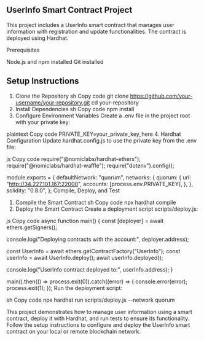 ## UserInfo Smart Contract Project

This project includes a UserInfo smart contract that manages user information with registration and update functionalities. The contract is deployed using Hardhat.

Prerequisites

Node.js and npm installed
Git installed

## Setup Instructions

1. Clone the Repository
sh
Copy code
git clone https://github.com/your-username/your-repository.git
cd your-repository
2. Install Dependencies
sh
Copy code
npm install
3. Configure Environment Variables
Create a .env file in the project root with your private key:

plaintext
Copy code
PRIVATE_KEY=your_private_key_here
4. Hardhat Configuration
Update hardhat.config.js to use the private key from the .env file:

js
Copy code
require("@nomiclabs/hardhat-ethers");
require("@nomiclabs/hardhat-waffle");
require("dotenv").config();

module.exports = {
  defaultNetwork: "quorum",
  networks: {
    quorum: {
      url: "http://34.227.101.167:22000",
      accounts: [process.env.PRIVATE_KEY],
    },
  },
  solidity: "0.8.0",
};
Compile, Deploy, and Test

1. Compile the Smart Contract
sh
Copy code
npx hardhat compile
2. Deploy the Smart Contract
Create a deployment script scripts/deploy.js:

js
Copy code
async function main() {
  const [deployer] = await ethers.getSigners();

  console.log("Deploying contracts with the account:", deployer.address);

  const UserInfo = await ethers.getContractFactory("UserInfo");
  const userInfo = await UserInfo.deploy();
  await userInfo.deployed();

  console.log("UserInfo contract deployed to:", userInfo.address);
}

main().then(() => process.exit(0)).catch((error) => {
  console.error(error);
  process.exit(1);
});
Run the deployment script:

sh
Copy code
npx hardhat run scripts/deploy.js --network quorum

This project demonstrates how to manage user information using a smart contract, deploy it with Hardhat, and run tests to ensure its functionality. Follow the setup instructions to configure and deploy the UserInfo smart contract on your local or remote blockchain network.